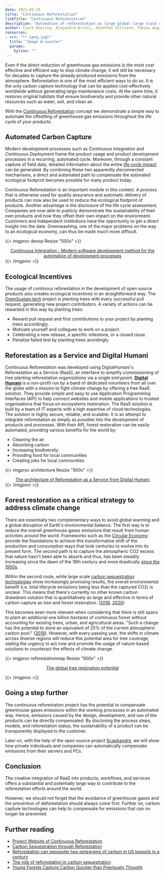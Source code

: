 ```yaml
---
date: 2021-03-25
title: "Continuous Reforestation"
linkTitle: "Continuous Reforestation"
description: "Automation of reforestation as large global large scale carbon capture technology"
author: Tjark Doering, Alejandro Aristi, Jonathan Villiard, Tobias Augspurger, Carl Scheller ([@protontypes](https://twitter.com/protontypes)) ([@Digital Humani](https://twitter.com/Digital_Humani))
resources:
- src: "**.{png,jpg}"
  title: "Image #:counter"  
  params:
    byline: ""
---
```


Even if the direct reduction of greenhouse gas emissions is the most cost effective and efficient way to stop climate change, it will still be necessary for decades to capture the already produced emissions from the atmosphere. Reforestation is one of the most efficient ways to do so. It is the only carbon capture technology that can be applied cost-effectively worldwide without generating large maintenance costs. At the same time, it restores original habitats that ensure biodiversity and provide other natural resources such as water, soil, and clean air.

With the [Continuous Reforestation](https://github.com/protontypes/Continuous-Reforestation) concept we demonstrate a simple way to automate the offsetting of greenhouse gas emissions throughout the life cycle of your products.

##  Automated Carbon Capture

Modern development processes such as *Continuous Integration* and *Continuous Deployment* frame the product usage and product development processes in a recurring, automated cycle. Moreover, through a constant capture of field data, detailed information about the entire [life cycle impact](https://en.wikipedia.org/wiki/Life-cycle_assessment) can be generated. By combining these two apparently disconnected mechanisms, a direct and automated path to compensate the estimated ecological footprint becomes possible for many product today. 

Continuous Reforestation is an important module in this context. A process that is otherwise used for quality assurance and automatic delivery of products can now also be used to reduce the ecological footprint of products. Another advantage is the disclosure of the life cycle assessment. Companies are now able to publicly demonstrate the sustainability of their own products and how they offset their own impact on the environment. Customers and independent institutions have the opportunity to get a direct insight into the data. Greenwashing, one of the major problems on the way to an ecological economy, can thus be made much more difficult.

{{< imgproc devop Resize "500x" >}}
<div style="text-align: center; display: flex; align-items: center; flex-direction: column">
<a align="center" href="https://en.wikipedia.org/wiki/Continuous_integration">Continuous Integration - Modern software development method for the automation of development processes</a>
</div>
{{< /imgproc >}}

## Ecological Incentives

The usage of continous reforestation in the development of open source products also creates ecological incentives in an straightforward way. The [OpenSustain.tech](https://opensustain.tech/) project is planting trees with every successful pull request, generating new project contributors. A variety of actions can be rewarded in this way by planting trees:

* Reward pull request and first contributions to your project by planting trees accordingly.
* Motivate yourself and collegues to work on a project.
* Celebrating a new release, a specific milestone, or a closed issue.
* Penalize failed test by planting trees acordingly. 

## Reforestation as a Service and Digital Humani

Continuous Reforestation was developed using DigitalHumani's Reforestation as a Service (RaaS), an interface to simplify commissioning of tree planting reforestation organizations via a single entrypoint. **[Digital Humani](https://digitalhumani.com/)** is a non-profit run by a band of dedicated volunteers from all over the globe with a mission to fight climate change by offering a free RaaS solution. They provide simple and easy to use Application Programming Interfaces (API) to help connect websites and mobile applications to trusted organisations that focus on ecosystems restoration. The RaaS solution is built by a team of IT experts with a high expertise of cloud technologies. The solution is highly secure, reliable, and scalable. It is an attempt to integrate reforestation as simply as possible into the development of products and processes. With their API, forest restoration can be easily automated, providing various benefits for the world by:

* Cleaning the air 
* Absorbing carbon 
* Increasing biodiversity 
* Providing food for local communities 
* Creating jobs for local communities 

{{< imgproc architecture Resize "900x" >}}
<div style="text-align: center; display: flex; align-items: center; flex-direction: column">
<a href="https://digitalhumani.com/">
The architecture of Reforestation as a Service from Digital Humani
</a>
</div>
{{< /imgproc >}}


## Forest restoration as a critical strategy to address climate change 

There are essentially two complementary ways to avoid global warming and a global disruption of Earth's environmental balance. The first way is to reduce the overall greenhouse gases emissions that result from human activities around the world. Frameworks such as the [Circular Economy](https://en.wikipedia.org/wiki/Circular_economy) provide the foundations to achieve this transformative shift of the production and consumption ways that took centuries to evolve into its present form. The second path is to capture the atmospheric CO2 excess that nature hasn't been able to absorb and thus, has been steadily increasing since the dawn of the 18th century and more drastically [since the 1950s](https://en.wikipedia.org/wiki/Keeling_Curve).

Within the second route, while large scale [carbon sequestration technologies](https://en.wikipedia.org/wiki/Carbon_capture_and_storage) show increasingly promising results, the overall environmental benefit (i.e. total lifecycle emissions being less than the captured CO2) is unclear. This means that there's currently no other known carbon drawdown solution that is quantitatively as large and effective in terms of carbon capture as tree and forest restoration. ([2018](https://science.sciencemag.org/content/365/6448/76), [2020](https://science.sciencemag.org/content/368/6494/eabc8905))

This becomes even more relevant when considering that there is still space to plant an additional one billion hectares of continuous forest without accounting for existing trees, urban, and agricultural areas. "Such a change has the potential to store an equivalent of 25% of the current atmospheric carbon pool." ([2018](https://science.sciencemag.org/content/365/6448/76)). However, with every passing year, the shifts in climate across diverse regions will reduce this potential area for tree coverage, stating the urgency to act now and promote the usage of nature-based solutions to counteract the effects of climate change.

{{< imgproc reforestationmap Resize "900x" >}}

<div style="text-align: center; display: flex; align-items: center; flex-direction: column">
<a href="https://science.sciencemag.org/content/365/6448/76">
The global tree restoration potential
</a>
</div>

{{< /imgproc >}}

## Going a step further

The continuous reforestation project has the potential to compensate greenhouse gases emissions within the working processes in an automated way. Hence, emissions caused by the design, development, and use of the products can be directly compensated. By disclosing the process steps, models, and reforestation status, the sustainability of a product can be transparently displayed to the customer. 

Later on, with the help of the open source project [Scaphandre](https://github.com/hubblo-org/scaphandre), we will show how private individuals and companies can automatically compensate emissions from their servers and PCs.


## Conclusion
The creative integration of RaaS into products, workflows, and services offers a substantial and potentially large way to contribute to the reforestation efforts around the world. 

However, we should not forget that the avoidance of greenhouse gases and the prevention of deforestation should always come first. Further on, carbon capture technologies can help to compensate for emissions that can no longer be prevented.

## Further reading

* [Project Website of Continuous Reforestation](https://github.com/protontypes/continuous-reforestation)
* [Carbon Sequestration through Reforestation](https://semspub.epa.gov/work/HQ/176034.pdf)
* [Reforestation can sequester two petagrams of carbon in US topsoils in a century](https://www.pnas.org/content/pnas/115/11/2776.full.pdf)
* [The role of reforestation in carbon sequestration](https://www.fs.fed.us/nrs/pubs/jrnl/2018/nrs_2028_nave_002.pdf)
* [Young Forests Capture Carbon Quicker than Previously Thought](https://www.wri.org/blog/2020/09/carbon-sequestration-natural-forest-regrowth)
